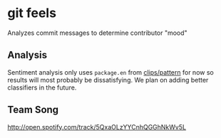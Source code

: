 # git feels

Analyzes commit messages to determine contributor "mood"

## Analysis

Sentiment analysis only uses `package.en` from
[clips/pattern](https://github.com/clips/pattern)
for now so results will most probably be dissatisfying.
We plan on adding better classifiers in the future.

## Team Song

http://open.spotify.com/track/5QxaOLzYYCnhQGGhNkWv5L
